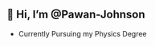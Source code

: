 ## 👋 Hi, I’m @Pawan-Johnson
- Currently Pursuing my Physics Degree

<!---
Pawan-Johnson/Pawan-Johnson is a ✨ special ✨ repository because its `README.md` (this file) appears on your GitHub profile.
You can click the Preview link to take a look at your changes.
--->
